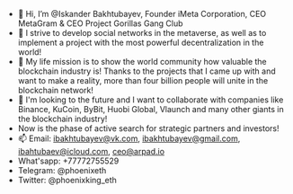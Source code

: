 - 👋 Hi, I’m @Iskander Bakhtubayev, Founder iMeta Corporation, CEO MetaGram & CEO Project Gorillas Gang Club
- 👀 I strive to develop social networks in the metaverse, as well as to implement a project with the most powerful decentralization in the world!
- 🌱 My life mission is to show the world community how valuable the blockchain industry is! Thanks to the projects that I came up with and want to 
make a reality, more than four billion people will unite in the blockchain network!
- 💞️ I'm looking to the future and I want to collaborate with companies like Binance, KuCoin, ByBit, Huobi Global, Vlaunch and many other giants in 
the blockchain industry!
- Now is the phase of active search for strategic partners and investors!
- 📫 Email: ibakhtubayev@vk.com, ibakhtubayev@gmail.com, ibahtubaev@icloud.com, ceo@arpad.io
- What'sapp: +77772755529
- Telegram: @phoenixeth
- Twitter: @phoenixking_eth

<!---
ProjectGorillasGangClub/ProjectGorillasGangClub is a ✨ special ✨ repository because its `README.md` (this file) appears on your GitHub profile.
You can click the Preview link to take a look at your changes.
--->
